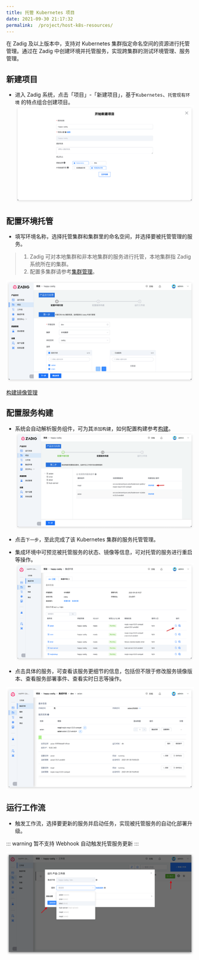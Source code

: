 ```yaml
---
title: 托管 Kubernetes 项目
date: 2021-09-30 21:17:32
permalink:  /project/host-k8s-resources/
---
```

在 Zadig <Badge text="v1.5.0"/>及以上版本中，支持对 Kubernetes 集群指定命名空间的资源进行托管管理。通过在 Zadig 中创建环境并托管服务，实现跨集群的测试环境管理、服务管理。

## 新建项目
- 进入 Zadig 系统，点击「项目」-「新建项目」，基于`Kubernetes`、`托管现有环境` 的特点组合创建项目。
![新建托管项目](../_images/env_delegate_create_project.png)

## 配置环境托管
- 填写环境名称，选择托管集群和集群里的命名空间，并选择要被托管管理的服务。
> 1. Zadig 可对本地集群和非本地集群的服务进行托管，本地集群指 Zadig 系统所在的集群。
> 2. 配置多集群请参考[集群管理](/pages/cluster_manage/)。

![配置托管项目](../_images/env_delegate_onboarding_1.png)

[构建镜像管理](/settings/custom-image/#步骤-1-生成构建镜像)

## 配置服务构建
- 系统会自动解析服务组件，可为其`添加构建`，如何配置构建参考[构建](/project/build/)。
![配置托管项目](../_images/env_delegate_on_boarding_2.png)

- 点击`下一步`，至此完成了该 Kubernetes 集群的服务托管管理。

- 集成环境中可预览被托管服务的状态、镜像等信息，可对托管的服务进行重启等操作。
![环境概览](../_images/env_delegate_enviroment_overview.png)

- 点击具体的服务，可查看该服务更细节的信息，包括但不限于修改服务镜像版本、查看服务部署事件、查看实时日志等操作。

![环境概览](../_images/env_delegate_service_details.png)

## 运行工作流
- 触发工作流，选择要更新的服务并启动任务，实现被托管服务的自动化部署升级。

::: warning
暂不支持 Webhook 自动触发托管服务更新
:::

![触发工作流](../_images/env_delegate_start_pipeline.png)